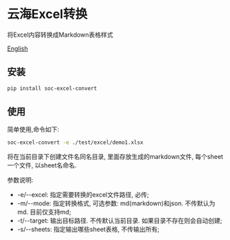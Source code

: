 # 云海Excel转换

将Excel内容转换成Markdown表格样式

[English](https://github.com/treeyh/soc-excel-convert/blob/master/README.md)

## 安装

```bash
pip install soc-excel-convert
```

## 使用

简单使用,命令如下:
```bash
soc-excel-convert -e ./test/excel/demo1.xlsx 
```
将在当前目录下创建文件名同名目录, 里面存放生成的markdown文件, 每个sheet一个文件, 以sheet名命名.

参数说明:
* -e/--excel: 指定需要转换的excel文件路径, 必传;
* -m/--mode: 指定转换格式, 可选参数: md(markdown)和json. 不传默认为md. 目前仅支持md;
* -t/--target: 输出目标路径. 不传默认当前目录. 如果目录不存在则会自动创建;
* -s/--sheets: 指定输出哪些sheet表格, 不传输出所有;

